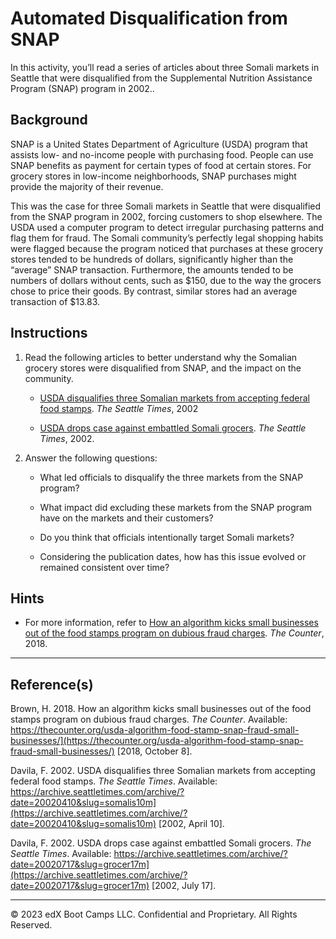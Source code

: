 # Automated Disqualification from SNAP

In this activity, you’ll read a series of articles about three Somali markets in Seattle that were disqualified from the Supplemental Nutrition Assistance Program (SNAP) program in 2002.. 

## Background

SNAP is a United States Department of Agriculture (USDA) program that assists low- and no-income people with purchasing food. People can use SNAP benefits as payment for certain types of food at certain stores. For grocery stores in low-income neighborhoods, SNAP purchases might provide the majority of their revenue. 

This was the case for three Somali markets in Seattle that were disqualified from the SNAP program in 2002, forcing customers to shop elsewhere. The USDA used a computer program to detect irregular purchasing patterns and flag them for fraud. The Somali community’s perfectly legal shopping habits were flagged because the program noticed that purchases at these grocery stores tended to be hundreds of dollars, significantly higher than the “average” SNAP transaction. Furthermore, the amounts tended to be numbers of dollars without cents, such as $150, due to the way the grocers chose to price their goods. By contrast, similar stores had an average transaction of $13.83.

## Instructions

1. Read the following articles to better understand why the Somalian grocery stores were disqualified from SNAP, and the impact on the community.

     * [USDA disqualifies three Somalian markets from accepting federal food stamps](https://archive.seattletimes.com/archive/?date=20020410&slug=somalis10m). *The Seattle Times*, 2002

     * [USDA drops case against embattled Somali grocers](https://archive.seattletimes.com/archive/?date=20020717&slug=grocer17m). *The Seattle Times*, 2002.

2. Answer the following questions:

   * What led officials to disqualify the three markets from the SNAP program?

   * What impact did excluding these markets from the SNAP program have on the markets and their customers?

   * Do you think that officials intentionally target Somali markets?

   * Considering the publication dates, how has this issue evolved or remained consistent over time?

## Hints

* For more information, refer to [How an algorithm kicks small businesses out of the food stamps program on dubious fraud charges](https://thecounter.org/usda-algorithm-food-stamp-snap-fraud-small-businesses/). *The Counter*, 2018.

---

## Reference(s)

Brown, H. 2018. How an algorithm kicks small businesses out of the food stamps program on dubious fraud charges. *The Counter*. Available: https://thecounter.org/usda-algorithm-food-stamp-snap-fraud-small-businesses/](https://thecounter.org/usda-algorithm-food-stamp-snap-fraud-small-businesses/) [2018, October 8].

Davila, F. 2002. USDA disqualifies three Somalian markets from accepting federal food stamps. *The Seattle Times*. Available: https://archive.seattletimes.com/archive/?date=20020410&slug=somalis10m](https://archive.seattletimes.com/archive/?date=20020410&slug=somalis10m) [2002, April 10].

Davila, F. 2002. USDA drops case against embattled Somali grocers. *The Seattle Times*. Available: https://archive.seattletimes.com/archive/?date=20020717&slug=grocer17m](https://archive.seattletimes.com/archive/?date=20020717&slug=grocer17m) [2002, July 17].

---
© 2023 edX Boot Camps LLC. Confidential and Proprietary. All Rights Reserved.


